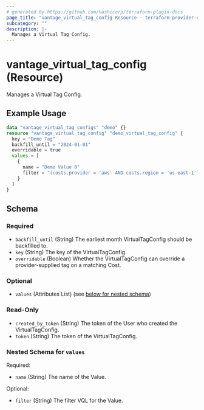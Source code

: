 ```yaml
---
# generated by https://github.com/hashicorp/terraform-plugin-docs
page_title: "vantage_virtual_tag_config Resource - terraform-provider-vantage"
subcategory: ""
description: |-
  Manages a Virtual Tag Config.
---
```


# vantage_virtual_tag_config (Resource)

Manages a Virtual Tag Config.

## Example Usage

```terraform
data "vantage_virtual_tag_configs" "demo" {}
resource "vantage_virtual_tag_config" "demo_virtual_tag_config" {
  key = "Demo Tag"
  backfill_until = "2024-01-01"
  overridable = true
  values = [
    {
      name = "Demo Value 0"
      filter = "(costs.provider = 'aws' AND costs.region = 'us-east-1') OR (costs.provider = 'gcp' AND costs.region = 'us-central1')"
    }
  ]
}
```

<!-- schema generated by tfplugindocs -->
## Schema

### Required

- `backfill_until` (String) The earliest month VirtualTagConfig should be backfilled to.
- `key` (String) The key of the VirtualTagConfig.
- `overridable` (Boolean) Whether the VirtualTagConfig can override a provider-supplied tag on a matching Cost.

### Optional

- `values` (Attributes List) (see [below for nested schema](#nestedatt--values))

### Read-Only

- `created_by_token` (String) The token of the User who created the VirtualTagConfig.
- `token` (String) The token of the VirtualTagConfig.

<a id="nestedatt--values"></a>
### Nested Schema for `values`

Required:

- `name` (String) The name of the Value.

Optional:

- `filter` (String) The filter VQL for the Value.


